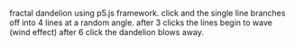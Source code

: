 fractal dandelion using p5.js framework.
click and the single line branches off into 4 lines at a random angle.
after 3 clicks the lines begin to wave (wind effect)
after 6 click the dandelion blows away.
